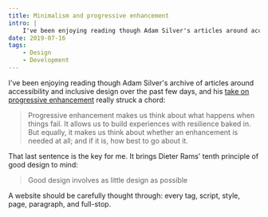 ```yaml
---
title: Minimalism and progressive enhancement
intro: |
    I've been enjoying reading though Adam Silver's articles around accessibility and inclusive design, and his take on progressive enhancement really struck a chord.
date: 2019-07-16
tags:
    - Design
    - Development
---
```


I've been enjoying reading though Adam Silver's archive of articles around accessibility and inclusive design over the past few days, and his [take on progressive enhancement](https://adamsilver.io/articles/progressive-enhancement-explained-simply/) really struck a chord:

> Progressive enhancement makes us think about what happens when things fail. It allows us to build experiences with resilience baked in. But equally, it makes us think about whether an enhancement is needed at all; and if it is, how best to go about it.

That last sentence is the key for me. It brings Dieter Rams' tenth principle of good design to mind:

> Good design involves as little design as possible

A website should be carefully thought through: every tag, script, style, page, paragraph, and full-stop.

